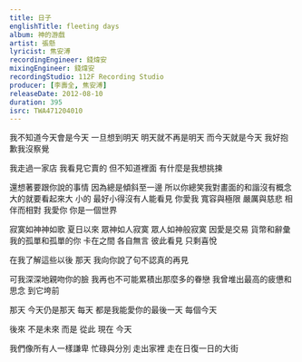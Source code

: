 ```yaml
---
title: 日子
englishTitle: fleeting days
album: 神的游戲
artist: 張懸
lyricist: 焦安溥
recordingEngineer: 錢煒安
mixingEngineer: 錢煒安
recordingStudio: 112F Recording Studio
producer: [李壽全, 焦安溥]
releaseDate: 2012-08-10
duration: 395
isrc: TWA471204010
---
```

我不知道今天會是今天
一旦想到明天 明天就不再是明天
而今天就是今天
我好抱歉我沒察覺

我走過一家店
我看見它賣的
但不知道裡面 有什麼是我想挑揀

還想著要跟你說的事情
因為總是傾斜至一邊
所以你總笑我對畫面的和諧沒有概念
大的就要看起來大
小的 最好小得沒有人能看見
你愛我 寬容與極限 嚴厲與慈悲
相伴而相對
我愛你 你是一個世界

寂寞如神神如歌
夏日以來
眾神如人寂寞 眾人如神般寂寞
因愛是交易 貨幣和辭彙
我的孤單和孤單的你 卡在之間
各自無言
彼此看見
只剩喜悅

在我了解這些以後 那天
我向你說了句不認真的再見

可我深深地親吻你的臉
我再也不可能累積出那麼多的眷戀
我曾堆出最高的疲憊和思念
到它垮前

那天
今天仍是那天
每天 都是我能愛你的最後一天
每個今天

後來 不是未來 而是
從此 現在 今天

我們像所有人一樣謙卑
忙碌與分別
走出家裡 走在日復一日的大街